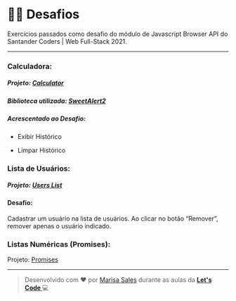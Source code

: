 # 👩‍💻 Desafios

Exercícios passados como desafio do módulo de Javascript Browser API do Santander Coders | Web Full-Stack 2021.

------

### Calculadora:

##### Projeto: [Calculator](https://github.com/marisasales/Santander-Coders/tree/master/Modulo%204/Calculator)

##### Biblioteca utilizada: [SweetAlert2](https://sweetalert2.github.io/)

##### Acrescentado ao Desafio:

- Exibir Histórico

- Limpar Histórico



### Lista de Usuários:

##### Projeto: [Users List](https://github.com/marisasales/Santander-Coders/tree/master/Modulo%204/Users%20List)

#### Desafio: 

Cadastrar um usuário na lista de usuários. Ao clicar no botão “Remover”, remover apenas o usuário indicado. 



### Listas Numéricas (Promises):

Projeto: [Promises](https://github.com/marisasales/Santander-Coders/tree/master/Modulo%204/Promises)



------

> Desenvolvido com ❤️ por [Marisa Sales](https://github.com/marisasales) durante as aulas da **[Let's Code ](https://letscode.com.br/)** :computer:


